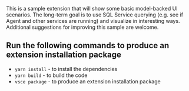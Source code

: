 This is a sample extension that will show some basic model-backed UI scenarios. The long-term goal is to use SQL Service querying (e.g. see if Agent and other services are running) and visualize in interesting ways. Additional suggestions for improving this sample are welcome.

## Run the following commands to produce an extension installation package

- `yarn install` - to install the dependencies
- `yarn build` - to build the code
- `vsce package` - to produce an extension installation package
